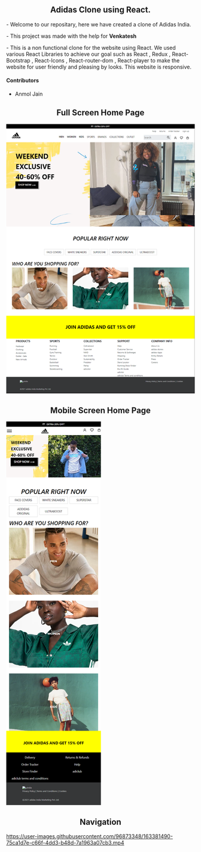 <h2 align="center">Adidas Clone using React.</h2>
<p>- Welcome to our repositary, here we have created a clone of Adidas India.</p>
<p>- This project was made with the help for <strong>Venkatesh</strong></p>
<p>- This is a non functional clone for the website using React. We used various React Libraries to achieve our goal such as React , Redux , React-Bootstrap , React-Icons , React-router-dom , React-player to make the website for user friendly and pleasing by looks. This website is responsive. </p>
<h4 >Contributors</h4>
<ul>
<li>Anmol Jain</li>

</ul>
<h2 align="center">Full Screen Home Page</h2>
<img src="Adidas-1.png">
<h2 align="center">Mobile Screen Home Page</h2>
<img align="center" src="Adidas-2.png">
<h2 align="center">Navigation</h2>


https://user-images.githubusercontent.com/96873348/163381490-75ca1d7e-c66f-4dd3-b48d-7a1963a07cb3.mp4

